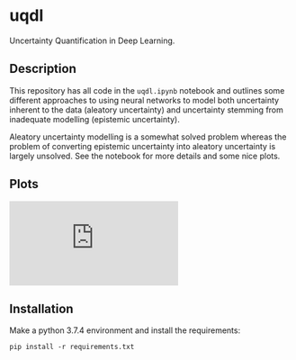 # uqdl

Uncertainty Quantification in Deep Learning.

## Description

This repository has all code in the `uqdl.ipynb` notebook and outlines some different approaches to using neural
networks to model both uncertainty inherent to the data (aleatory uncertainty) and uncertainty stemming from inadequate
modelling (epistemic uncertainty).

Aleatory uncertainty modelling is a somewhat solved problem whereas the problem of
converting epistemic uncertainty into aleatory uncertainty is largely unsolved. See the notebook for more details and some nice plots.

## Plots
![Data generating function](https://github.com/JakobHavtorn/uqdl/plots/data-generating-function.pdf)

## Installation

Make a python 3.7.4 environment and install the requirements:

`pip install -r requirements.txt`
